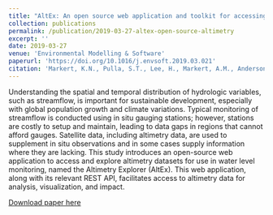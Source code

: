 ```yaml
---
title: "AltEx: An open source web application and toolkit for accessing and exploring altimetry datasets"
collection: publications
permalink: /publication/2019-03-27-altex-open-source-altimetry
excerpt: ''
date: 2019-03-27
venue: 'Environmental Modelling & Software'
paperurl: 'https://doi.org/10.1016/j.envsoft.2019.03.021'
citation: 'Markert, K.N., Pulla, S.T., Lee, H., Markert, A.M., Anderson, E.R., Okeowo, M.A., Limaye, A.S. (2019), AltEx: An open source web application and toolkit for accessing and exploring altimetry datasets. Environ. Modell. Softw., 117, 164-175,'
---
```

Understanding the spatial and temporal distribution of hydrologic variables, such as streamflow, is important for sustainable development, especially with global population growth and climate variations. Typical monitoring of streamflow is conducted using in situ gauging stations; however, stations are costly to setup and maintain, leading to data gaps in regions that cannot afford gauges. Satellite data, including altimetry data, are used to supplement in situ observations and in some cases supply information where they are lacking. This study introduces an open-source web application to access and explore altimetry datasets for use in water level monitoring, named the Altimetry Explorer (AltEx). This web application, along with its relevant REST API, facilitates access to altimetry data for analysis, visualization, and impact.

[Download paper here](http://kmarkert.github.io/files/1-s2.0-S1364815219301574-main.pdf)
